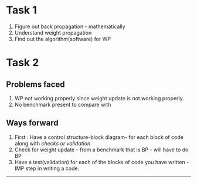 # Task 1
1. Figure out back propagation - mathematically
2. Understand weight propagation
3. Find out the algorithm(software) for WP


# Task 2
## Problems faced
1. WP not working properly since weight update is not working properly.
2. No benchmark present to compare with

## Ways forward
1. First : Have a control structure-block diagram- for each block of code along with *checks or validation*
2. Check for weight update - from a benchmark that is BP - will have to do BP
3. Have a test(validation) for each of the blocks of code  you have written - IMP step in writing a code.

---